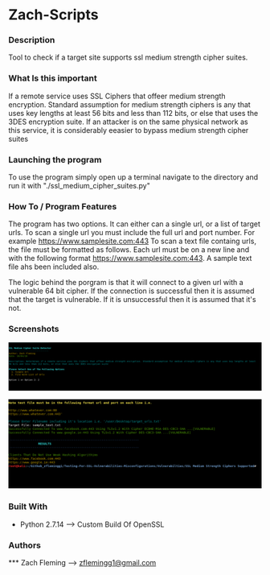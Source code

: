 # Zach-Scripts

### Description

Tool to check if a target site supports ssl medium strength cipher suites.

### What Is this important

If a remote service uses SSL Ciphers that offeer medium strength encryption. Standard assumption for medium strength ciphers is any that uses key lengths at least 56 bits and less than 112 bits, or else that uses the 3DES encryption suite. If an attacker is on the same physical network as this service, it is considerably eeasier to bypass medium strength cipher suites

### Launching the program

To use the program simply open up a terminal navigate to the directory and run it with "./ssl_medium_cipher_suites.py"

### How To / Program Features

The program has two options. It can either can a single url, or a list of target urls. 
To scan a single url you must include the full url and port number. For example https://www.samplesite.com:443
To scan a text file containg urls, the file must be formatted as follows. Each url must be on a new line and with the following format https://www.samplesite.com:443. A sample text file ahs been included also. 

The logic behind the porgram is that it will connect to a given url with a vulnerable 64 bit cipher. If the connection is successful then it is assumed that the target is vulnerable. If it is unsuccessful then it is assumed that it's not.

### Screenshots
![alt text](screenshots/ssl_medium_strength_overview.png "Overview of Program")

![alt text](screenshots/ssl_medium_strength_overview2.png "Sample Output")


### Built With

* Python 2.7.14 --> Custom Build Of OpenSSL

### Authors

*** Zach Fleming --> zflemingg1@gmail.com





